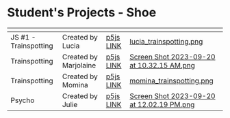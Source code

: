 # Student's Projects - Shoe



<table data-card-size="large" data-view="cards"><thead><tr><th></th><th></th><th></th><th data-hidden data-card-cover data-type="files"></th></tr></thead><tbody><tr><td>JS #1 - Trainspotting</td><td>Created by Lucia</td><td><a href="https://editor.p5js.org/lmackenzie/sketches/GMACE1lW_">p5js LINK</a></td><td><a href="../.gitbook/assets/lucia_trainspotting.png">lucia_trainspotting.png</a></td></tr><tr><td>Trainspotting</td><td>Created by Marjolaine</td><td><a href="https://editor.p5js.org/Marjolaine77/sketches/rKJYrwUv6E">p5js LINK</a></td><td><a href="../.gitbook/assets/Screen Shot 2023-09-20 at 10.32.15 AM.png">Screen Shot 2023-09-20 at 10.32.15 AM.png</a></td></tr><tr><td>Trainspotting</td><td>Created by Momina</td><td><a href="https://editor.p5js.org/mabid/sketches/RoUZi9dSN">p5js LINK</a></td><td><a href="../.gitbook/assets/momina_trainspotting.png">momina_trainspotting.png</a></td></tr><tr><td>Psycho</td><td>Created by Julie</td><td><a href="https://editor.p5js.org/jchapados/sketches/ISlFBWgii">p5js LINK</a></td><td><a href="../.gitbook/assets/Screen Shot 2023-09-20 at 12.02.19 PM.png">Screen Shot 2023-09-20 at 12.02.19 PM.png</a></td></tr></tbody></table>
